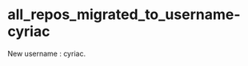 all_repos_migrated_to_username-cyriac
=====================================

New username : cyriac.
